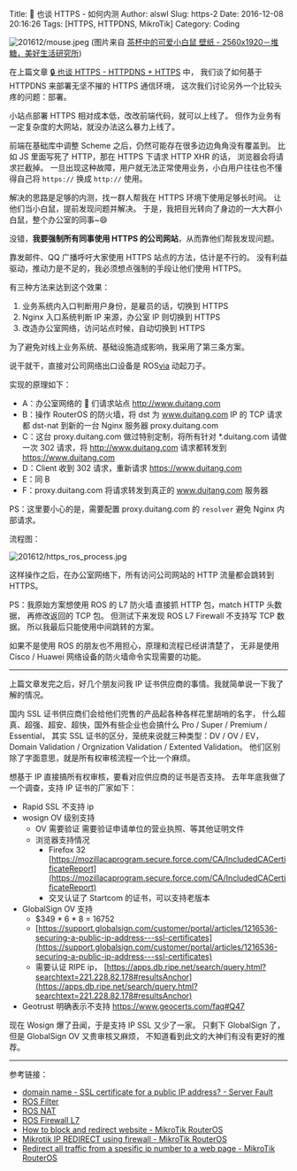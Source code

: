 Title: 🔑 也谈 HTTPS - 如何内测
Author: alswl
Slug: https-2
Date: 2016-12-08 20:16:26
Tags: [HTTPS, HTTPDNS, MikroTik]
Category: Coding

![201612/mouse.jpeg](https://ohsolnxaa.qnssl.com/upload_dropbox/201612/mouse.jpeg)
(图片来自 [茶杯中的可爱小白鼠 壁纸 - 2560x1920－堆糖，美好生活研究所](https://www.duitang.com/blog/?id=48013745))

在上篇文章 [🔒 也谈 HTTPS - HTTPDNS + HTTPS](https://blog.alswl.com/2016/11/https-1/) 中，
我们谈了如何基于 HTTPDNS 来部署无坚不摧的 HTTPS 通信环境，
这次我们讨论另外一个比较头疼的问题：部署。

<!-- more -->

小站点部署 HTTPS 相对成本低，改改前端代码，就可以上线了。
但作为业务有一定复杂度的大网站，就没办法这么暴力上线了。

前端在基础库中调整 Scheme 之后，仍然可能存在很多边边角角没有覆盖到。
比如 JS 里面写死了 HTTP，那在 HTTPS 下请求 HTTP XHR 的话，
浏览器会将请求拦截掉。
一旦出现这种故障，用户就无法正常使用业务，小白用户往往也不懂得自己将 `https://` 换成 `http://` 使用。

解决的思路是足够的内测，找一群人帮我在 HTTPS 环境下使用足够长时间。
让他们当小白鼠，提前发现问题并解决。
于是，我把目光转向了身边的一大大群小白鼠，整个办公室的同事~😄

没错，__**我要强制所有同事使用 HTTPS 的公司网站**__，从而靠他们帮我发现问题。

靠发邮件、QQ 广播呼吁大家使用 HTTPS 站点的方法，估计是不行的。
没有利益驱动，推动力是不足的，我必须想点强制的手段让他们使用 HTTPS。

有三种方法来达到这个效果：

1.   业务系统内入口判断用户身份，是雇员的话，切换到 HTTPS
2.   Nginx 入口系统判断 IP 来源，办公室 IP 则切换到 HTTPS
3.   改造办公室网络，访问站点时候，自动切换到 HTTPS

为了避免对线上业务系统、基础设施造成影响，我采用了第三条方案。

说干就干，直接对公司网络出口设备是 ROS[via](http://wiki.mikrotik.com/wiki/Main_Page) 动起刀子。

实现的原理如下：

*   A：办公室网络的 🐁 们请求站点 http://www.duitang.com
*   B：操作 RouterOS 的防火墙，将 dst 为 www.duitang.com IP 的 TCP 请求都 dst-nat 到新的一台 Nginx 服务器 proxy.duitang.com
*   C：这台 proxy.duitang.com 做过特别定制，将所有针对 \*.duitang.com 请做一次 302 请求，将 http://www.duitang.com 请求都转发到 https://www.duitang.com
*   D：Client 收到 302 请求，重新请求 https://www.duitang.com
*   E：同 B
*   F：proxy.duitang.com 将请求转发到真正的 www.duitang.com 服务器

PS：这里要小心的是，需要配置 proxy.duitang.com 的 `resolver` 避免 Nginx 内部请求。

流程图：

![201612/https\_ros\_process.jpg](https://ohsolnxaa.qnssl.com/upload_dropbox/201612/https_ros_process.jpg)


这样操作之后，在办公室网络下，所有访问公司网站的 HTTP 流量都会跳转到 HTTPS。


PS：我原始方案想使用 ROS 的 L7 防火墙 直接抓 HTTP 包，match HTTP 头数据，
再修改返回的 TCP 包。
但测试下来发现 ROS L7 Firewall 不支持写 TCP 数据。
所以我最后只能使用中间跳转的方案。

如果不是使用 ROS 的朋友也不用担心，原理和流程已经讲清楚了，
无非是使用 Cisco / Huawei 网络设备的防火墙命令实现需要的功能。

----

上篇文章发完之后，好几个朋友问我 IP 证书供应商的事情。我就简单说一下我了解的情况。

国内 SSL 证书供应商们会给他们兜售的产品起各种各样花里胡哨的名字，
什么超真、超强、超安、超快，国外有些企业也会搞什么 Pro / Super / Premium / Essential，
其实 SSL 证书的区分，笼统来说就三种类型：DV / OV / EV，
Domain Validation / Orgnization Validation / Extented Validation。
他们区别除了字面意思，就是所有权审核流程一个比一个麻烦。

想基于 IP 直接搞所有权审核，要看对应供应商的证书是否支持。
去年年底我做了一个调查，支持 IP 证书的厂家如下：

* Rapid SSL 不支持 ip
* wosign OV 级别支持
    * OV 需要验证 需要验证申请单位的营业执照、等其他证明文件
    * 浏览器支持情况
        * Firefox 32 [https://mozillacaprogram.secure.force.com/CA/IncludedCACertificateReport](https://mozillacaprogram.secure.force.com/CA/IncludedCACertificateReport)
        * 交叉认证了 Startcom 的证书，可以支持老版本
* GlobalSign OV 支持
    * $349 * 6 * 8 = 16752
    * [https://support.globalsign.com/customer/portal/articles/1216536-securing-a-public-ip-address---ssl-certificates](https://support.globalsign.com/customer/portal/articles/1216536-securing-a-public-ip-address---ssl-certificates)
    * 需要认证 RIPE ip， [https://apps.db.ripe.net/search/query.html?searchtext=221.228.82.178#resultsAnchor](https://apps.db.ripe.net/search/query.html?searchtext=221.228.82.178#resultsAnchor)
* Geotrust 明确表示不支持 https://www.geocerts.com/faq#Q47

现在 Wosign 爆了丑闻，于是支持 IP SSL 又少了一家。
只剩下 GlobalSign 了，但是 GlobalSign OV 又贵审核又麻烦，
不知道看到此文的大神们有没有更好的推荐。


----

参考链接：

*   [domain name - SSL certificate for a public IP address? - Server Fault](http://serverfault.com/questions/193775/ssl-certificate-for-a-public-ip-address)
*   [ROS Filter](http://wiki.mikrotik.com/wiki/Manual:IP/Firewall/Filter)
*   [ROS NAT](http://wiki.mikrotik.com/wiki/Manual:IP/Firewall/NAT)
*   [ROS Firewall L7](http://wiki.mikrotik.com/wiki/Manual:IP/Firewall/L7)
*   [How to block and redirect website - MikroTik RouterOS](http://forum.mikrotik.com/viewtopic.php?f=13&t=62152)
*   [Mikrotik IP REDIRECT using firewall - MikroTik RouterOS](http://forum.mikrotik.com/viewtopic.php?t=39837)
*   [Redirect all traffic from a spesific ip number to a web page - MikroTik RouterOS](http://forum.mikrotik.com/viewtopic.php?t=88049)
